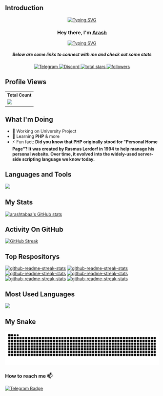 ## Introduction

<p align="center">
<a href="https://github.com/arashtabaa"><img src="https://readme-typing-svg.demolab.com?font=Playfair+Display&size=25&pause=1000&color=4493F8&center=true&vCenter=true&random=false&width=700&height=45&lines=Software+engineering+student;Trying+to+expand+my+programming+skills;Building+with+C%23+and+PHP" alt="Typing SVG" /></a>
</p>

<h3 align="center">Hey there, I'm <a href="https://github.com/arashtabaa">Arash</a></h3>
<p align="center"><a href="https://github.com/arashtabaa"><img src="https://readme-typing-svg.demolab.com?font=Playfair+Display&size=21&pause=999999999&color=F7F7F7&center=true&vCenter=true&random=false&width=700&height=45&lines=Code+enthusiast+on+a+journey+to+master+the+digital+realm+%F0%9F%9A%80" alt="Typing SVG" /></a>
</p>

<h5 align="center">Below are some links to connect with me and check out some stats</h5>


<p align="center">
    <a href="https://t.me/qrtes">
        <img alt="Telegram" title="Telegram" src="https://img.shields.io/badge/Telegram-blue?style=for-the-badge&logo=telegram&logoColor=white"/>
    </a>
    <a href="https://discord.gg/restoftime">
        <img alt="Discord" title="Discord" src="https://img.shields.io/badge/-Discord-7289DA?style=for-the-badge&logo=discord&logoColor=white"/>
    </a>
    <a href="https://github.com/arashtabaa?tab=repositories&sort=stargazers">
        <img alt="total stars" title="Total stars on GitHub" src="https://custom-icon-badges.demolab.com/github/stars/arashtabaa?color=B8B92B&style=for-the-badge&labelColor=959532&logo=star"/>
    </a>
    <a href="https://github.com/arashtabaa">
        <img alt="followers" title="Follow me on Github" src="https://img.shields.io/github/followers/arashtabaa?color=236ad3&style=for-the-badge&logo=github&label=Follow"/>
    </a>
</p>


## Profile Views

  <table>
    <tr>
      <th>Total Count</th>
    </tr>
    <tr>
      <td>
         <a href="https://github.com/arashtabaa"> <img src="https://komarev.com/ghpvc/?username=arashtabaa&style=for-the-badge&color=236AD3"> </a>
      </td>
    </tr>
  </table>


## What I'm Doing

- 🔭 Working on University Project
- 🌱 Learning **PHP** & more
- ⚡ Fun fact: **Did you know that PHP originally stood for "Personal Home Page"? It was created by Rasmus Lerdorf in 1994 to help manage his personal website. Over time, it evolved into the widely-used server-side scripting language we know today.**

## Languages and Tools

<p align="left"> <a href="https://github.com/arashtabaa"><img src="https://skillicons.dev/icons?i=visualstudio,cs,vscode,php,react"> </a>
</p>

## My Stats

[![arashtabaa's GitHub stats](https://github-readme-stats.vercel.app/api?username=arashtabaa&show_icons=true&theme=github_dark)](https://github.com/arashtabaa)

## Activity On GitHub
<p align="left">
  <a href="https://github.com/arashtabaa">
    <img
      src="https://streak-stats.demolab.com?user=arashtabaa&mode=weekly&theme=github-dark&border=E4E2E2&ring=4C8EDA&stroke=E4E2E2&dates=E4E2E2&sideLabels=549EF2"
      alt="GitHub Streak"
    />
  </a>
</p>

## Top Respositorys
  <p align="left">
<a href="https://github.com/arashtabaa/DataArrayApp"><img width="278" src="https://denvercoder1-github-readme-stats.vercel.app/api/pin/?username=arashtabaa&repo=DataArrayApp&theme=github-dark&bg_color=0D1117&title_color=F9F9FA&text_color=909193&hide_border=false&border_color=E4E2E2&icon_color=1F6FEB&show_icons=true" alt="github-readme-streak-stats"></a>
<a href="https://github.com/arashtabaa/Stack-QueueApp"><img width="278" src="https://denvercoder1-github-readme-stats.vercel.app/api/pin/?username=arashtabaa&repo=Stack-QueueApp&theme=github-dark&bg_color=0D1117&title_color=F9F9FA&text_color=909193&hide_border=false&border_color=E4E2E2&icon_color=1F6FEB&show_icons=true" alt="github-readme-streak-stats"></a>
<a href="https://github.com/arashtabaa/General-Tree"><img width="278" src="https://denvercoder1-github-readme-stats.vercel.app/api/pin/?username=arashtabaa&repo=General-Tree&theme=github-dark&bg_color=0D1117&title_color=F9F9FA&text_color=909193&hide_border=false&border_color=E4E2E2&icon_color=1F6FEB&show_icons=true" alt="github-readme-streak-stats"></a>
<a href="https://github.com/arashtabaa/ATM-Queue"><img width="278" src="https://denvercoder1-github-readme-stats.vercel.app/api/pin/?username=arashtabaa&repo=ATM-Queue&theme=github-dark&bg_color=0D1117&title_color=F9F9FA&text_color=909193&hide_border=false&border_color=E4E2E2&icon_color=1F6FEB&show_icons=true" alt="github-readme-streak-stats"></a>
<a href="https://github.com/arashtabaa/CoursePlanner"><img width="278" src="https://denvercoder1-github-readme-stats.vercel.app/api/pin/?username=arashtabaa&repo=CoursePlanner&theme=github-dark&bg_color=0D1117&title_color=F9F9FA&text_color=909193&hide_border=false&border_color=E4E2E2&icon_color=1F6FEB&show_icons=true" alt="github-readme-streak-stats"></a>
<a href="https://github.com/arashtabaa/wednesday2025-app"><img width="278" src="https://denvercoder1-github-readme-stats.vercel.app/api/pin/?username=arashtabaa&repo=wednesday2025-app&theme=github-dark&bg_color=0D1117&title_color=F9F9FA&text_color=909193&hide_border=false&border_color=E4E2E2&icon_color=1F6FEB&show_icons=true" alt="github-readme-streak-stats"></a>
</p>

## Most Used Languages
<p align="left">
<!-- Fallback mirror -->
<img width="278" src="https://github-readme-stats-sigma-five.vercel.app/api/top-langs/?username=arashtabaa&layout=compact&theme=github-dark&bg_color=0D1117&title_color=F9F9FA&text_color=909193&hide_border=false&border_color=E4E2E2&icon_color=1F6FEB&show_icons=true" />
</p>


## My Snake
<picture>
  <source
    media="(prefers-color-scheme: dark)"
    srcset="https://raw.githubusercontent.com/arashtabaa/arashtabaa/output/github-contribution-grid-snake-dark.svg"
  />
  <source
    media="(prefers-color-scheme: light)"
    srcset="https://raw.githubusercontent.com/arashtabaa/arashtabaa/output/github-contribution-grid-snake.svg"
  />
  <img
    alt="github contribution grid snake animation"
    src="https://raw.githubusercontent.com/arashtabaa/arashtabaa/output/github-contribution-grid-snake.svg"
  />
</picture>

### How to reach me :mailbox:
[![Telegram Badge](https://img.shields.io/badge/Telegram-blue?style=flat&logo=telegram&logoColor=white)](https://t.me/qrtes)



